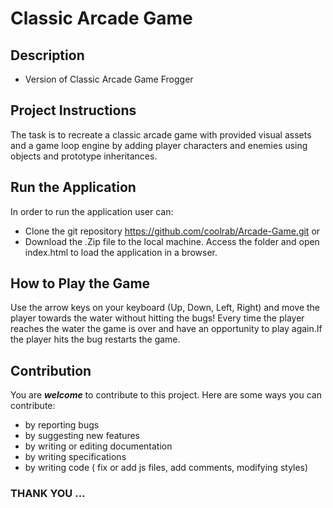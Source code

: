 # Classic Arcade Game 

## Description
*	Version of Classic Arcade Game Frogger
## Project Instructions
The task is to recreate a classic arcade game with provided visual assets and a game loop engine by adding player characters and enemies using objects and prototype inheritances.
## Run the Application
In order to run the application user can:
*	Clone the git repository
  https://github.com/coolrab/Arcade-Game.git or
*	Download the .Zip file to the local machine.
Access the folder and open index.html to load the application in a browser.

## How to Play the Game 
Use the arrow keys on your keyboard (Up, Down, Left, Right) and move the player towards the water without hitting the bugs! Every time the player reaches the water the game is over and have an opportunity to play again.If the player hits the bug restarts the game. 
## Contribution
You are ***welcome*** to contribute to this project.
Here are some ways you can contribute:
*	by reporting bugs
*	by suggesting new features
*	by writing or editing documentation
*	by writing specifications
*	by writing code ( fix or add js files, add comments, modifying styles)

### THANK YOU ...
